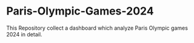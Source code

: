 # Paris-Olympic-Games-2024
This Repository collect a dashboard which analyze Paris Olympic games 2024 in detail.
